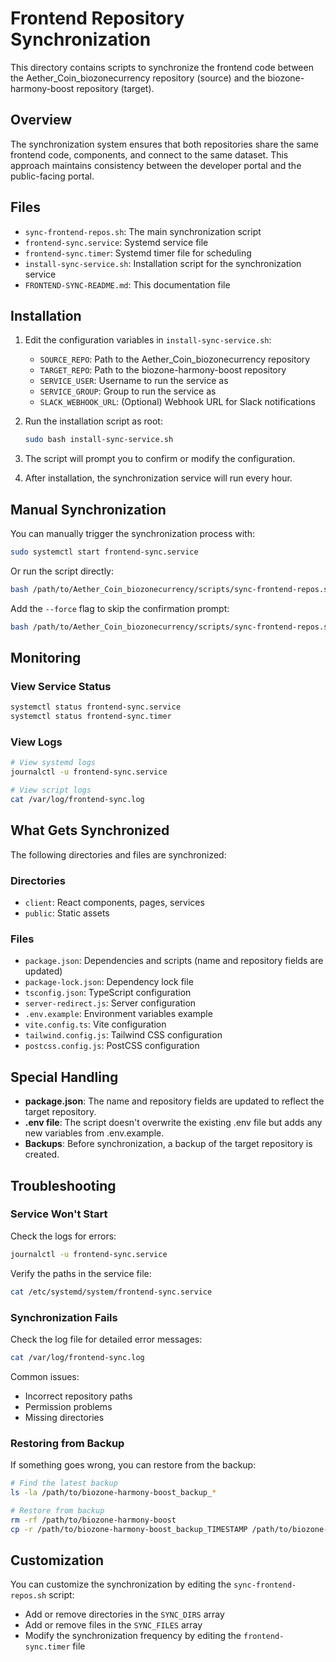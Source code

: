 # Frontend Repository Synchronization

This directory contains scripts to synchronize the frontend code between the Aether_Coin_biozonecurrency repository (source) and the biozone-harmony-boost repository (target).

## Overview

The synchronization system ensures that both repositories share the same frontend code, components, and connect to the same dataset. This approach maintains consistency between the developer portal and the public-facing portal.

## Files

- `sync-frontend-repos.sh`: The main synchronization script
- `frontend-sync.service`: Systemd service file
- `frontend-sync.timer`: Systemd timer file for scheduling
- `install-sync-service.sh`: Installation script for the synchronization service
- `FRONTEND-SYNC-README.md`: This documentation file

## Installation

1. Edit the configuration variables in `install-sync-service.sh`:
   - `SOURCE_REPO`: Path to the Aether_Coin_biozonecurrency repository
   - `TARGET_REPO`: Path to the biozone-harmony-boost repository
   - `SERVICE_USER`: Username to run the service as
   - `SERVICE_GROUP`: Group to run the service as
   - `SLACK_WEBHOOK_URL`: (Optional) Webhook URL for Slack notifications

2. Run the installation script as root:
   ```bash
   sudo bash install-sync-service.sh
   ```

3. The script will prompt you to confirm or modify the configuration.

4. After installation, the synchronization service will run every hour.

## Manual Synchronization

You can manually trigger the synchronization process with:

```bash
sudo systemctl start frontend-sync.service
```

Or run the script directly:

```bash
bash /path/to/Aether_Coin_biozonecurrency/scripts/sync-frontend-repos.sh
```

Add the `--force` flag to skip the confirmation prompt:

```bash
bash /path/to/Aether_Coin_biozonecurrency/scripts/sync-frontend-repos.sh --force
```

## Monitoring

### View Service Status

```bash
systemctl status frontend-sync.service
systemctl status frontend-sync.timer
```

### View Logs

```bash
# View systemd logs
journalctl -u frontend-sync.service

# View script logs
cat /var/log/frontend-sync.log
```

## What Gets Synchronized

The following directories and files are synchronized:

### Directories
- `client`: React components, pages, services
- `public`: Static assets

### Files
- `package.json`: Dependencies and scripts (name and repository fields are updated)
- `package-lock.json`: Dependency lock file
- `tsconfig.json`: TypeScript configuration
- `server-redirect.js`: Server configuration
- `.env.example`: Environment variables example
- `vite.config.ts`: Vite configuration
- `tailwind.config.js`: Tailwind CSS configuration
- `postcss.config.js`: PostCSS configuration

## Special Handling

- **package.json**: The name and repository fields are updated to reflect the target repository.
- **.env file**: The script doesn't overwrite the existing .env file but adds any new variables from .env.example.
- **Backups**: Before synchronization, a backup of the target repository is created.

## Troubleshooting

### Service Won't Start

Check the logs for errors:

```bash
journalctl -u frontend-sync.service
```

Verify the paths in the service file:

```bash
cat /etc/systemd/system/frontend-sync.service
```

### Synchronization Fails

Check the log file for detailed error messages:

```bash
cat /var/log/frontend-sync.log
```

Common issues:
- Incorrect repository paths
- Permission problems
- Missing directories

### Restoring from Backup

If something goes wrong, you can restore from the backup:

```bash
# Find the latest backup
ls -la /path/to/biozone-harmony-boost_backup_*

# Restore from backup
rm -rf /path/to/biozone-harmony-boost
cp -r /path/to/biozone-harmony-boost_backup_TIMESTAMP /path/to/biozone-harmony-boost
```

## Customization

You can customize the synchronization by editing the `sync-frontend-repos.sh` script:

- Add or remove directories in the `SYNC_DIRS` array
- Add or remove files in the `SYNC_FILES` array
- Modify the synchronization frequency by editing the `frontend-sync.timer` file